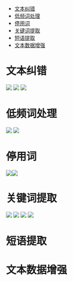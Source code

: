- [ 文本纠错](#head1)
- [ 低频词处理](#head2)
- [ 停用词](#head3)
- [ 关键词提取](#head4)
- [ 短语提取](#head5)
- [ 文本数据增强](#head6)
# <span id="head1"> 文本纠错</span>
![](https://upload-images.jianshu.io/upload_images/18339009-159d8570061fadb3.png?imageMogr2/auto-orient/strip%7CimageView2/2/w/1240)
![](https://upload-images.jianshu.io/upload_images/18339009-48e73fd6f9a87acc.png?imageMogr2/auto-orient/strip%7CimageView2/2/w/1240)
![](https://upload-images.jianshu.io/upload_images/18339009-4b03b1d13fc2cb52.png?imageMogr2/auto-orient/strip%7CimageView2/2/w/1240)
# <span id="head2"> 低频词处理</span>
![](https://upload-images.jianshu.io/upload_images/18339009-1470643de9b04d13.png?imageMogr2/auto-orient/strip%7CimageView2/2/w/1240)
![](https://upload-images.jianshu.io/upload_images/18339009-0e8bdc7e388e1077.png?imageMogr2/auto-orient/strip%7CimageView2/2/w/1240)
# <span id="head3"> 停用词</span>
![](https://upload-images.jianshu.io/upload_images/18339009-7466474205ceb2fa.png?imageMogr2/auto-orient/strip%7CimageView2/2/w/1240)![](https://upload-images.jianshu.io/upload_images/18339009-ff69f574c52c112f.png?imageMogr2/auto-orient/strip%7CimageView2/2/w/1240)
# <span id="head4"> 关键词提取</span>
![](https://upload-images.jianshu.io/upload_images/18339009-7d40a4188fec59b6.png?imageMogr2/auto-orient/strip%7CimageView2/2/w/1240)
![](https://upload-images.jianshu.io/upload_images/18339009-e71954867fd75dbc.png?imageMogr2/auto-orient/strip%7CimageView2/2/w/1240)
![](https://upload-images.jianshu.io/upload_images/18339009-9c4d67ce6ff22436.png?imageMogr2/auto-orient/strip%7CimageView2/2/w/1240)
![](https://upload-images.jianshu.io/upload_images/18339009-759c633465ac462b.png?imageMogr2/auto-orient/strip%7CimageView2/2/w/1240)

# <span id="head5"> 短语提取</span>

# <span id="head6"> 文本数据增强</span>

